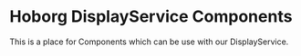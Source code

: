 # Hoborg DisplayService Components

This is a place for Components which can be use with our DisplayService.
